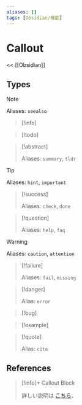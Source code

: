 ```yaml
---
aliases: []
tags: [Obsidian/機能]
---
```


# Callout

<< [[Obsidian]]

## Types

> [!note]
> 
> Aliases: `seealso`

> [!info]

> [!todo]

> [!abstract]
> 
> Aliases: `summary`, `tldr`

> [!tip]
> 
> Aliases: `hint`, `important`

> [!success]
> 
> Aliases: `check`, `done`

> [!question]
> 
> Aliases: `help`, `faq`

> [!warning]
> 
> Aliases: `caution`, `attention`

> [!failure]
> 
> Aliases: `fail`, `missing`

> [!danger]
> 
> Alias: `error`

> [!bug]

> [!example]

> [!quote]
> 
> Alias: `cite`

## References

> [!info]+ Callout Block
> 
> 詳しい説明は [こちら](https://help.obsidian.md/Editing+and+formatting/Callouts)．
